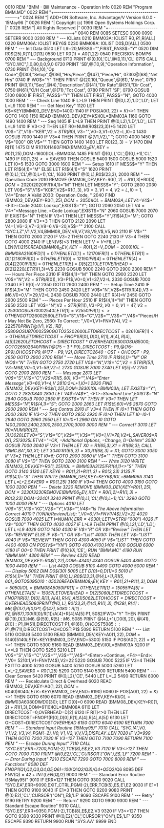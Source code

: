 0010 REM "BMM - Bill Maintenance - Operation Info
0020 REM "Program BMM.MD"
0022 REM "+-----------------------------------------------------------+"
0024 REM "| ADD+ON Software, Inc. Advantage/V Version 6.0.0 - 15May96 |"
0026 REM "|      Copyright (c) 1996 Open Systems Holdings Corp.       |"
0028 REM "|                  All Rights Reserved                      |"
0030 REM "+-----------------------------------------------------------+"
0040 REM 
0085 SETESC 9000
0090 SETERR 9000
0200 REM " --- IOLists
0210 BMM03A: IOLIST R0$,R1$,R[ALL]
0220 BMM06A: IOLIST KEY6$
0230 BMM08A: IOLIST D0$,D[ALL]
0500 REM " --- Init Data
0510 LET L9=20,MESS$="",FIRST_PASS$="Y"
0520 DIM R0$(25),R[11],D[13]
0530 LET R0$(1)=A0$(1,22)
0540 PRECISION BOMP6
0700 REM " --- Background
0710 PRINT @(0,10),'CL',@(0,11),'CL'
0715 CALL "SYC.WC",1,0,80,0,0,9,0
0720 PRINT 'SB',@(10,9),"Operation Information",
0730 PRINT @(4,10),"Op Code",@(30),"Setup",@(36),"Hrs/Piece",@(47),"Piece/Hr",
0730:@(68),"Net Hrs"
0740 IF WO$="Y" THEN PRINT @(20,10),"Queue",@(61),"Move",
0750 PRINT @(0,11),"Seq",@(4),"Description",@(41),"Dir Rate",@(51),"Dir Cost",
0750:@(61),"O/H Cost",@(71),"Tot Cost",
0780 PRINT 'SF',
0790 GOSUB 5100
0800 IF FIRST_PASS$="Y" THEN LET FIRST_PASS$="N"; GOTO 4000
1000 REM " --- Check Line
1040 IF L>L9 THEN PRINT @(0,L2),'LD','LD'; LET L=L9
1100 REM " --- Get Next Key"
1120 LET K$=KEY(BMM03_DEV,END=1400)
1140 IF POS(A0$(1,22)=K$)<>1 THEN GOTO 1400
1150 READ (BMM03_DEV,KEY=K$)IOL=BMM03A
1160 GOTO 1490
1400 REM " --- Seq
1405 IF L>L9 THEN PRINT @(0,L2),'LD','LD',; LET L=L9
1410 IF V3<>2 THEN LET R0=NUM(R0$(23,3))+5
1420 LET V0$="Z",V1$="KER",V2$=STR(R0),V3$="",V0=3,V1=0,V2=L,I0=0
1430 GOSUB 7000
1440 IF V3=4 THEN PRINT @(V1,V2),"    "; GOTO 4000
1450 IF V$="000" OR V$="" THEN GOTO 1400
1460 LET R0$(23,3)=V$
1470 DIM R[11]
1475 DIM R1$(110)
1480 FIND (BMM03_DEV,KEY=R0$(1,25),DOM=1600)IOL=BMM03A
1485 PRINT @(0,L),'CL',@(0,L+1),'CL',
1490 IF R0$(1,25)<=SAVER0$ THEN GOSUB 5400
1500 GOSUB 5000
1520 LET I0=5
1530 GOTO 3000
1600 REM " --- Setup
1610 IF MESS$="Y" THEN LET R1$(4,1)="M" ELSE LET R1$(4,1)="S"
1620 PRINT @(0,L),'CL',@(0,L+1),'CL',
1630 PRINT @(0,L),R0$(23,3),
2000 REM " --- Operation Code
2010 REMOVE (BMM06_DEV,KEY=R0$(1,2)+R1$(1,3)+R0$(3),DOM=2020)
2020 IF R1$(4,1)="M" THEN LET MESS$="Y"; GOTO 2800
2030 LET V0$="S",V1$="KCR",V2$=R1$(1,3),V0=3,V1=4,V2=L,I0=1,V4$="Enter A Valid
2030: Operation Code, "
2040 FIND (BMM03_DEV,KEY=R0$(1,25),DOM=2050)IOL=BMM03A; LET V4$=V4$+"<F3>=Code
2040: Lookup",EXIST$="Y"; GOTO 2060
2050 LET V4$=V4$+"<F1>=Message Line, <F3>=Code Lookup",EXIST$="N"
2060 GOSUB 7000
2070 IF EXIST$="N" THEN IF V3=1 THEN LET MESS$="Y",R1$(4,1)="M"; GOTO 2800
2080 IF V3<>3 THEN GOTO 2120
2090 LET V4=1,V6=3,V7=3,V8=6,V9=20,V5$=""
2100 CALL "SYC.LZ",V1,V2,V4,BMM08_DEV,V6,V7,V8,V9,V$,V5$,N0$
2110 IF V$="" THEN GOTO 2000
2120 IF V3=2 THEN GOTO 2240
2130 IF V3=4 THEN GOTO 4000
2140 IF LEN(V$)<3 THEN LET V$=V$+FILL(3-LEN(V$))
2150 READ (BMM08_DEV,KEY=R0$(1,2)+V$,DOM=2000)IOL=BMM08A
2160 IF D[1]=0 THEN LET D[1]=1
2170 IF R[1]=0 THEN LET R[1]=D[1]
2180 IF R[0]=0 THEN LET R[0]=1
2190 IF R[4]=0 THEN LET R[4]=D[4]
2200 IF R[5]=0 THEN LET R[5]=D[5]
2210 LET OVERHEAD=D[2]
2220 LET R1$(1,3)=V$
2230 GOSUB 5000
2240 GOTO 2900
2300 REM " --- Hours Per Piece
2310 IF R1$(4,1)="M" THEN GOTO 2900
2320 LET V0$="N",V2$=STR(R[0]),V3$=P1$,V0=0,V1=37,V2=L
2330 GOSUB 7000
2340 LET R[0]=V
2350 GOTO 2900
2400 REM " --- Setup Time
2410 IF R1$(4,1)="M" THEN GOTO 2450
2420 LET V0$="N",V2$=STR(R[4]),V3$=M6$,V0=0,V1=29,V2=L
2430 GOSUB 7000
2440 LET R[4]=V
2450 GOTO 2900
2500 REM " --- Pieces Per Hour
2510 IF R1$(4,1)="M" THEN GOTO 2650
2520 LET V0$="N",V2$=STR(R[1]),V3$=P2$,V0=0,V1=47,V2=L
2530 GOSUB 7000
2540 LET R[1]=V
2550 IF R[1]<>0 THEN GOTO 2600
2560 LET V0$="S",V1$="C",V2$="",V3$="",V4$="Pieces/Hr May Not Be Zero, <Enter>
2560: To Correct: ",V0=1,V1=FNV(V4$),V2=22
2570 PRINT @(V1,V2),'RB',
2580 GOSUB 7000
2590 GOTO 2520
2600 LET DIRECTCOST=0
2610 IF R[1]<>0 THEN LET DIRECTCOST=FNOP1(R[0],D[0],R[1],A[4],R[4],A[5])
2620 LET OHCOST=DIRECTCOST*OVERHEAD
2630 GOSUB 5000; GOTO 2650
2640 PRINT @(75-3*P9),DIRECTCOST:P9$,@(76-2*P9),OHCOST:P9$,@(77-P9,V2),DIRECTC
2640:OST+OHCOST:P9$,
2650 GOTO 2900
2700 REM " --- Move Time
2710 IF R1$(4,1)="M" OR WO$="N" THEN GOTO 2750
2720 LET V0$="N",V1$="C",V2$=STR(R[5]),V3$=M6$,V0=0,V1=59,V2=L
2730 GOSUB 7000
2740 LET R[5]=V
2750 GOTO 2900
2800 REM " --- Message
2810 LET V0$="S",V1$="C",V2$=R1$(5,60),V3$="",V4$="Enter Message",V0=60,V1=4,V
2810:2=L+1,I0=1
2820 FIND (BMM03_DEV,KEY=R0$(1,25),DOM=2830)IOL=BMM03A; LET EXIST$="Y"; GOTO 2
2820:840
2830 LET V4$=V4$+", <F1>=Standard Line",EXIST$="N"
2840 GOSUB 7000
2850 IF EXIST$="N" THEN IF V3=1 THEN LET MESS$="N",R1$(4,1)="S"; GOTO 2000
2860 LET R1$(5,60)=V$
2870 GOTO 2900
2900 REM " --- Seq Control
2910 IF V3=4 THEN IF I0>1 THEN GOTO 3000
2920 IF V3<>2 THEN GOTO 2950
2930 IF I0>0 THEN LET I0=I0-1
2940 GOTO 2960
2950 LET I0=I0+1
2960 ON I0 GOTO 1400,2000,2400,2300,2500,2700,3000
3000 REM " --- Correct?
3010 LET R0=NUM(R0$(23,3))
3020 LET V0$="S",V1$="C",V2$="",V3$="",V0=1,V1=78,V2=L,SAVER0$=R0$(1,25)
3025 LET V4$="<Enter>=OK, <F1>=Additional Options, <F2>=Change, D=Delete"
3030 GOSUB 7000
3040 IF V3=1 THEN LET X0$=R1$(65,3),X1$=R1$(68,3); CALL "BMC.BA",X0$,X1$; LET 
3040:R1$(65,3)=X0$,R1$(68,3)=X1$; GOTO 3000
3050 IF V3=2 THEN LET I0=6; GOTO 2900
3060 IF V$="" THEN GOTO 3100
3080 IF V$="D" THEN GOTO 3200
3100 REM " --- Write
3120 WRITE (BMM03_DEV,KEY=R0$(1,25))IOL=BMM03A
3125 IF R1$(4,1)<>"S" THEN GOTO 3140
3130 LET KEY6$=R0$(1,2)+R1$(1,3)+R0$(3,23)
3135 IF R1$(4,1)="S" THEN WRITE (BMM06_DEV,KEY=KEY6$)IOL=BMM06A
3140 LET L=L+2,SAVER0$=R0$(1,25)
3160 IF V3=4 THEN GOTO 4000
3190 GOTO 1000
3200 REM " --- Delete
3220 REMOVE (BMM03_DEV,KEY=R0$(1,25),DOM=3230)
3230 REMOVE (BMM06_DEV,KEY=R0$(1,2)+R1$(1,3)+R0$(3,23),DOM=3240)
3240 PRINT @(0,L),'CL',@(0,L+1),'CL'
3290 GOTO 1000
4000 REM " --- Options
4010 LET V0$="S",V1$="KC",V2$="Y",V3$="",V4$="Is The Above Information Correct
4010:? (Y/N/#/Review/List): ",V0=6,V1=FNV(V4$),V2=22
4020 GOSUB 7000
4025 LET I=NUM(V$,ERR=4030); LET V$=STR(I:"000")
4026 IF V$="000" THEN GOTO 4030
4027 IF L>L9 THEN PRINT @(0,L2),'LD','LD',; LET L=L9
4028 GOTO 1450
4030 IF V$="R" OR V$="Review" THEN LET V$="REVIEW" ELSE IF V$="L" OR V$="List"
4030: THEN LET V$="LIST"
4040 IF V$="REVIEW" THEN GOTO 4300
4050 IF V$="LIST" THEN GOTO 4400
4060 ON POS(V$="YN") GOTO 4000,4100,1400
4100 GOSUB 6000
4180 IF O0=0 THEN PRINT @(0,10),'CE',; RUN "BMM.MC"
4190 RUN "BMM.MA"
4300 REM " --- Review
4320 READ (BMM03_DEV,KEY=R0$(1,22),DOM=4340)
4340 GOSUB 5400
4390 GOTO 1000
4400 REM " --- List
4420 GOSUB 5100
4490 GOTO 4000
5000 REM " --- Display
5002 DIM D0$(30)
5005 LET D[0]=0,D[1]=0
5010 IF R1$(4,1)="M" THEN PRINT @(0,L),R0$(23,3),@(4,L+1),R1$(5,60),; GOTO 509
5010:0
5020 READ (BMM08_DEV,KEY=R0$(1,2)+R1$(1,3),DOM=5050)IOL=BMM08A
5050 IF R[1]=0 THEN LET R[1]=1
5055 IF A[5]=0 THEN LET A[5]=1
5057 LET OVERHEAD=D[2]
5060 LET DIRECTCOST=FNOP1(R[0],D[0],R[1],A[4],R[4],A[5])
5062 LET OHCOST=DIRECTCOST*OVERHEAD
5080 PRINT @(0,L),R0$(23,3),@(4),R1$(1,3),@(29),R[4]:M6$,@(37),R[0]:P1$,@(47),
5080:R[1]:P2$,@(67),100*(R[0]/R[1])/A[4]+R[4]/A[5]:P1$,
5082 IF WO$="Y" THEN PRINT @(19),D[3]:M6$,@(59),R[5]:M6$,
5085 PRINT @(4,L+1),D0$(6,20),@(41),D[0]:P1$,@(51),DIRECTCOST:P1$,@(61),OHCOST
5085::P1$,@(71),DIRECTCOST+OHCOST:P1$
5090 RETURN
5100 REM " --- List
5110 GOSUB 5400
5130 READ (BMM03_DEV,KEY=A0$(1,22),DOM=5140)
5140 LET K$=KEY(BMM03_DEV,END=5300)
5150 IF POS(A0$(1,22)=K$)<>1 THEN GOTO 5300
5160 READ (BMM03_DEV)IOL=BMM03A
5200 IF L<=L9 THEN GOTO 5250
5210 LET V0$="S",V1$="C",V2$="",V3$="",V4$="<Enter>=Continue, <F4>=End>: ",V0=
5210:1,V1=FNV(V4$),V2=22
5220 GOSUB 7000
5225 IF V3=4 THEN EXITTO 4000
5230 GOSUB 5400
5250 GOSUB 5000
5260 LET L=L+2,SAVER0$=R0$(1,25)
5290 GOTO 5140
5300 RETURN
5400 REM " --- Clear Screen
5420 PRINT @(0,L2),'CE',
5440 LET L=L2
5490 RETURN
6000 REM " --- Recalculate Direct & Overhead
6020 READ (BMM03_DEV,KEY=A0$(1,22),DOM=6040)
6040 LET K$=KEY(BMM03_DEV,END=6190)
6060 IF POS(A0$(1,22)=K$)<>1 THEN GOTO 6190
6070 READ (BMM03_DEV,KEY=K$)IOL=BMM03A
6080 DIM D0$(30); LET D[0]=0
6090 READ (BMM08_DEV,KEY=R0$(1,2)+R1$(1,3),DOM=6110)IOL=BMM08A
6110 LET DIRECTCOST=0,OVERHEAD=D[2]
6120 IF R[1]<>0 THEN LET DIRECTCOST=FNOP1(R[0],D[0],R[1],A[4],R[4],A[5])
6130 LET OHCOST=DIRECTCOST*OVERHEAD
6150 GOTO 6040
6190 RETURN
7000 REM " --- Standard Input Routine (15May95)"
7010 CALL "SYC.IA",V0$,V1$,V2$,V3$,V4$,PGM(-2),V0,V1,V2,V$,V,V3,DISPLAY_LEN
7020 IF V3=999 THEN GOTO 7200
7030 IF V3=127 THEN GOTO 7100
7090 RETURN
7100 REM " --- Escape During Input"
7110 CALL "SYC.ES",ERR=7200,PGM(-2),TCB(8),E$,E2,V3
7120 IF V3<>127 THEN GOTO 7000
7130 PRINT @(0,E2),'CL','CURSOR'("ON"),E$,'LF'
7200 REM " --- Error During Input"
7210 ESCAPE
7290 GOTO 7000
8000 REM " --- Functions"
8080 DEF FNOP1(Q1,Q2,Q3,Q4,Q5,Q6)=100*(Q1*Q2/Q3)/Q4+Q5*Q2/Q6
8095 DEF FNV(Q$)=42+INT(LEN(Q$)/2)
9000 REM " --- Standard Error Routine (15May95)"
9010 IF ERR=127 THEN GOTO 9300
9020 CALL "SYC.EA",ERR=9090,EXIT_CTRL,PGM(-2),ERR,TCB(5),E$,E1,E2
9030 IF E1=1 THEN GOTO 9100
9040 IF E1=3 THEN GOTO 9200
9080 PRINT @(0,E2),'CL','CURSOR'("ON"),E$,'LF'
9090 ESCAPE
9100 REM " --- Retry"
9190 RETRY
9200 REM " --- Return"
9290 GOTO 9900
9300 REM " --- Standard Escape Routine"
9310 CALL "SYC.ES",ERR=9350,PGM(-2),TCB(8),E$,E2,V3
9320 IF V3<>127 THEN GOTO 9390
9330 PRINT @(0,E2),'CL','CURSOR'("ON"),E$,'LF'
9350 ESCAPE
9390 RETURN
9900 RUN "SYS.AA"
9999 END
